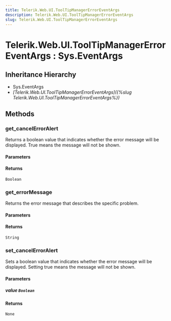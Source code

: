 ```yaml
---
title: Telerik.Web.UI.ToolTipManagerErrorEventArgs
description: Telerik.Web.UI.ToolTipManagerErrorEventArgs
slug: Telerik.Web.UI.ToolTipManagerErrorEventArgs
---
```


# Telerik.Web.UI.ToolTipManagerErrorEventArgs : Sys.EventArgs 

## Inheritance Hierarchy

* Sys.EventArgs
* *[Telerik.Web.UI.ToolTipManagerErrorEventArgs]({%slug Telerik.Web.UI.ToolTipManagerErrorEventArgs%})*


## Methods

### get_cancelErrorAlert

Returns a boolean value that indicates whether the error message will be displayed. True means the message will not be shown. 

#### Parameters

#### Returns

`Boolean` 

### get_errorMessage

Returns the error message that describes the specific problem. 

#### Parameters

#### Returns

`String` 

### set_cancelErrorAlert

Sets a boolean value that indicates whether the error message will be displayed. Setting true means the message will not be shown.

#### Parameters

##### value `Boolean` 

#### Returns

`None`

